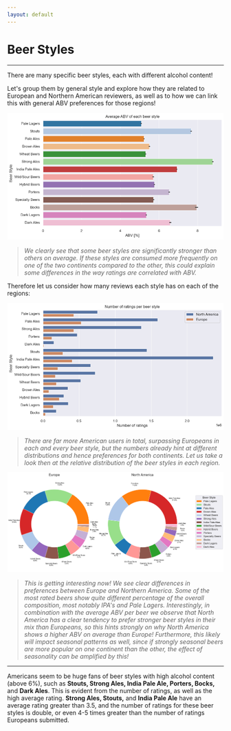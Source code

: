 ```yaml
---
layout: default
---
```


# Beer Styles

---

There are many specific beer styles, each with different alcohol content!

Let's group them by general style and explore how they are related to European and Northern American reviewers, as well as to how we can link this with general ABV preferences for those regions!

![ABV by Beer Style](./plots/style_abv.png)

> _We clearly see that some beer styles are significantly stronger than others on average. If these styles are consumed more frequently on one of the two continents compared to the other, this could explain some differences in the way ratings are correlated with ABV._

Therefore let us consider how many reviews each style has on each of the regions:

![Count by Beer Style](./plots/style_count.png)

> _There are far more American users in total, surpassing Europeans in each and every beer style, but the numbers already hint at different distributions and hence preferences for both continents. Let us take a look then at the relative distribution of the beer styles in each region._

![Average ABV](./plots/pie_chart.png)

> _This is getting interesting now! We see clear differences in preferences between Europe and Northern America. Some of the most rated beers show quite different percentage of the overall composition, most notably IPA's and Pale Lagers. Interestingly, in combination with the average ABV per beer we observe that North America has a clear tendency to prefer stronger beer styles in their mix than Europeans, so this hints strongly on why North America shows a higher ABV on average than Europe! Furthermore, this likely will impact seasonal patterns as well, since if strongly seasonal beers are more popular on one continent than the other, the effect of seasonality can be amplified by this!_ 

---

Americans seem to be huge fans of beer styles with high alcohol content (above 6%), such as **Stouts, Strong Ales, India Pale Ale, Porters, Bocks,** and **Dark Ales**. This is evident from the number of ratings, as well as the high average rating. **Strong Ales, Stouts,** and **India Pale Ale** have an average rating greater than 3.5, and the number of ratings for these beer styles is double, or even 4-5 times greater than the number of ratings Europeans submitted.
